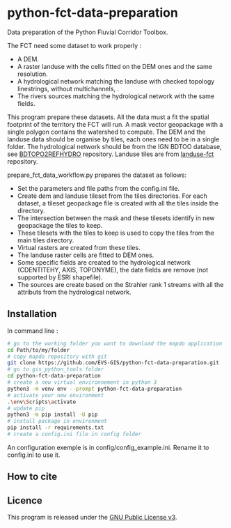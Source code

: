 # python-fct-data-preparation
Data preparation of the Python Fluvial Corridor Toolbox.

The FCT need some dataset to work properly : 
- A DEM.
- A raster landuse with the cells fitted on the DEM ones and the same resolution.
- A hydrological network matching the landuse with checked topology linestrings, without multichannels, .
- The rivers sources matching the hydrological network with the same fields.

This program prepare these datasets. All the data must a fit the spatial footprint of the territory the FCT will run. A mask vector geopackage with a single polygon contains the watershed to compute. The DEM and the landuse data should be organise by tiles, each ones need to be in a single folder.
The hydrological network should be from the IGN BDTOO database, see [BDTOPO2REFHYDRO](https://github.com/EVS-GIS/bdtopo2refhydro) repository. Landuse tiles are from [landuse-fct](https://github.com/EVS-GIS/landuse-fct) repository.

prepare_fct_data_workflow.py prepares the dataset as follows: 
- Set the parameters and file paths from the config.ini file.
- Create dem and landuse tileset from the tiles directories. For each dataset, a tileset geopackage file is created with all the tiles inside the directory.
- The intersection between the mask and these tilesets identify in new geopackage the tiles to keep.
- These tilesets with the tiles to keep is used to copy the tiles from the main tiles directory.
- Virtual rasters are created from these tiles.
- The landuse raster cells are fitted to DEM ones.
- Some specific fields are created to the hydrological network (CDENTITEHY, AXIS, TOPONYME), the date fields are remove (not supported by ESRI shapefile).
- The sources are create based on the Strahler rank 1 streams with all the attributs from the hydrological network.

## Installation
In command line :

``` bash
# go to the working folder you want to download the mapdo application
cd Path/to/my/folder
# copy mapdo repository with git
git clone https://github.com/EVS-GIS/python-fct-data-preparation.git
# go to gis_python_tools folder
cd python-fct-data-preparation
# create a new virtual environnement in python 3
python3 -m venv env --prompt python-fct-data-preparation
# activate your new environment
.\env\Scripts\activate
# update pip
python3 -m pip install -U pip
# install package in environment
pip install -r requirements.txt
# create a config.ini file in config folder
```

An configuration exemple is in config/config_example.ini. Rename it to config.ini to use it.

## How to cite

## Licence

This program is released under the [GNU Public License v3](https://github.com/EVS-GIS/python-fct-data-preparation/blob/main/LICENSE).